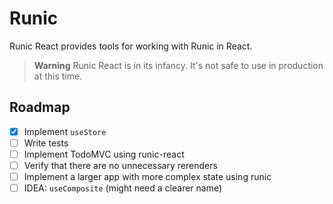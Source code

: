 # Runic

Runic React provides tools for working with Runic in React.

> **Warning**
> Runic React is in its infancy. It's not safe to use in production at this time.

## Roadmap

- [x] Implement `useStore`
- [ ] Write tests
- [ ] Implement TodoMVC using runic-react
- [ ] Verify that there are no unnecessary rerenders
- [ ] Implement a larger app with more complex state using runic
- [ ] IDEA: `useComposite` (might need a clearer name)
